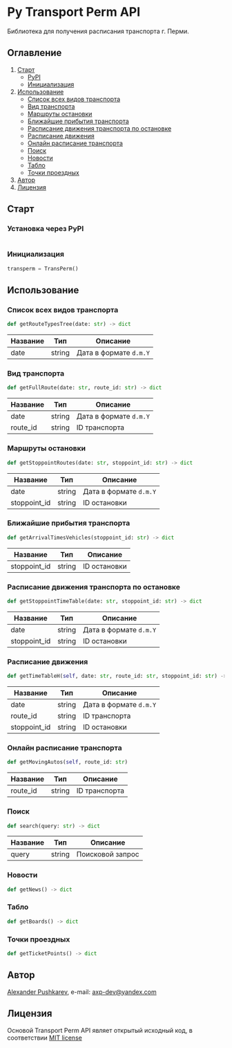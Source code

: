 # Py Transport Perm API
Библиотека для получения расписания транспорта г. Перми.

## Оглавление
1. [Старт](#Старт)
    + [PyPI](#Установка-через-pypi)
    + [Инициализация](#Инициализация)
2. [Использование](#Использование)
    + [Список всех видов транспорта](#Список-всех-видов-транспорта)
    + [Вид транспорта](#Вид-транспорта)
    + [Маршруты остановки](#Маршруты-остановки)
    + [Ближайшие прибытия транспорта](#Ближайшие-прибытия-транспорта)
    + [Расписание движения транспорта по остановке](#Расписание-движения-транспорта-по-остановке)
    + [Расписание движения](#Расписание-движения)
    + [Онлайн расписание транспорта](#Онлайн-расписание-транспорта)
    + [Поиск](#Поиск)
    + [Новости](#Новости)
    + [Табло](#Табло)
    + [Точки проездных](#Точки-проездных)
3. [Автор](#Автор)
4. [Лицензия](#Лицензия)

## Старт
### Установка через PyPI
```

```
### Инициализация
```python
transperm = TransPerm()
```

## Использование
### Список всех видов транспорта
```python
def getRouteTypesTree(date: str) -> dict
```
Название | Тип | Описание
---------|-----|----------------------
date | string | Дата в формате `d.m.Y`

### Вид транспорта
```python
def getFullRoute(date: str, route_id: str) -> dict
```
Название | Тип | Описание
---------|-----|----------------------
date | string | Дата в формате `d.m.Y`
route_id | string | ID транспорта

### Маршруты остановки
```python
def getStoppointRoutes(date: str, stoppoint_id: str) -> dict
```
Название | Тип | Описание
---------|-----|----------------------
date | string | Дата в формате `d.m.Y`
stoppoint_id | string | ID остановки

### Ближайшие прибытия транспорта
```python
def getArrivalTimesVehicles(stoppoint_id: str) -> dict
```
Название | Тип | Описание
---------|-----|----------------------
stoppoint_id | string | ID остановки

### Расписание движения транспорта по остановке
```python
def getStoppointTimeTable(date: str, stoppoint_id: str) -> dict
```
Название | Тип | Описание
---------|-----|----------------------
date | string | Дата в формате `d.m.Y`
stoppoint_id | string | ID остановки

### Расписание движения
```python
def getTimeTableH(self, date: str, route_id: str, stoppoint_id: str) -> dict
```
Название | Тип | Описание
---------|-----|----------------------
date | string | Дата в формате `d.m.Y`
route_id | string | ID транспорта
stoppoint_id | string | ID остановки


### Онлайн расписание транспорта
```python
def getMovingAutos(self, route_id: str)
```
Название | Тип | Описание
---------|-----|----------------------
route_id | string | ID транспорта

### Поиск
```python
def search(query: str) -> dict
```
Название | Тип | Описание
---------|-----|----------------------
query | string | Поисковой запрос

### Новости
```python
def getNews() -> dict
```

### Табло
```python
def getBoards() -> dict
```

### Точки проездных
```python
def getTicketPoints() -> dict
```

## Автор
[Alexander Pushkarev](https://github.com/axp-dev), e-mail: [axp-dev@yandex.com](mailto:axp-dev@yandex.com)

## Лицензия
Основой Transport Perm API являет открытый исходный код, в соответствии [MIT license](https://opensource.org/licenses/MIT)